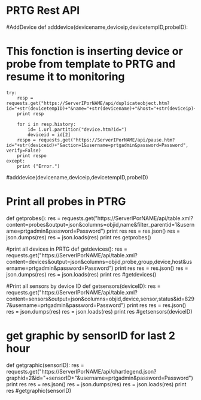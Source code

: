 # PRTG Rest API

#AddDevice
def adddevice(devicename,deviceip,devicetempID,probeID):
# This fonction is inserting device or probe from template to PRTG and resume it to monitoring
    try:
        resp = requests.get("https://ServerIPorNAME/api/duplicateobject.htm?id="+str(devicetempID)+"&name="+str(devicename)+"&host="+str(deviceip)+"&targetid="+str(probeID)+"&username=prtgadmin&password=Password",verify=False)
        print resp

        for i in resp.history:
            id= i.url.partition("device.htm?id=")
            deviceid = id[2]
        respo = requests.get("https://ServerIPorNAME/api/pause.htm?id="+str(deviceid)+"&action=1&username=prtgadmin&password=Password", verify=False)
        print respo
    except:
        print ("Error.")
#adddevice(devicename,deviceip,devicetempID,probeID)

# Print all probes in PTRG
def getprobes():
    res = requests.get("https://ServerIPorNAME/api/table.xml?content=probes&output=json&columns=objid,name&filter_parentid=1&username=prtgadmin&password=Password")
    print res
    res = res.json()
    res = json.dumps(res)
    res = json.loads(res)
    print res
getprobes()

#print all devices in PRTG
def getdevices():
    res = requests.get("https://ServerIPorNAME/api/table.xml?content=devices&output=json&columns=objid,probe,group,device,host&username=prtgadmin&password=Password")
    print res
    res = res.json()
    res = json.dumps(res)
    res = json.loads(res)
    print res
#getdevices()

#Print all sensors by device ID
def getsensors(deviceID):
    res = requests.get("https://ServerIPorNAME/api/table.xml?content=sensors&output=json&columns=objid,device,sensor,status&id=8297&username=prtgadmin&password=Password")
    print res
    res = res.json()
    res = json.dumps(res)
    res = json.loads(res)
    print res
#getsensors(deviceID)

# get graphic by sensorID for last 2 hour
def getgraphic(sensorID):
    res = requests.get("https://ServerIPorNAME/api/chartlegend.json?graphid=2&id="+sensorID+"&username=prtgadmin&password=Password")
    print res
    res = res.json()
    res = json.dumps(res)
    res = json.loads(res)
    print res
#getgraphic(sensorID)

